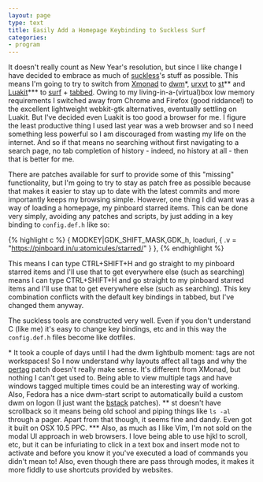 ```yaml
---
layout: page
type: text
title: Easily Add a Homepage Keybinding to Suckless Surf
categories: 
- program
---
```

It doesn't really count as New Year's resolution, but since I like change I have decided to embrace as much of [suckless](http://suckless.org)'s stuff as possible. This means I'm going to try to switch from [Xmonad](http://xmonad.org/) to [dwm](http://dwm.suckless.org/)\*, [urxvt](http://software.schmorp.de/pkg/rxvt-unicode) to [st](http://st.suckless.org/)\*\* and [Luakit](http://luakit.org/)\*\*\* to [surf](http://surf.suckless.org/) + [tabbed](http://tools.suckless.org/tabbed/). Owing to my living-in-a-(virtual)box low memory requirements I switched away from Chrome and Firefox (good riddance!) to the excellent lightweight webkit-gtk alternatives, eventually settling on Luakit. But I've decided even Luakit is too good a browser for me. I figure the least productive thing I used last year was a web browser and so I need something less powerful so I am discouraged from wasting my life on the internet. And so if that means no searching without first navigating to a search page, no tab completion of history - indeed, no history at all - then that is better for me.

There are patches available for surf to provide some of this "missing" functionality, but I'm going to try to stay as patch free as possible because that makes it easier to stay up to date with the latest commits and more importantly keeps my browsing simple. However, one thing I did want was a way of loading a homepage, my pinboard starred items. This can be done very simply, avoiding any patches and scripts, by just adding in a key binding to `config.def.h` like so:

{% highlight c %}
    { MODKEY|GDK_SHIFT_MASK,GDK_h,      loaduri,      { .v = "https://pinboard.in/u:atomicules/starred/" } },
{% endhighlight %}

This means I can type CTRL+SHIFT+H and go straight to my pinboard starred items and I'll use that to get everywhere else (such as searching) means I can type CTRL+SHIFT+H and go straight to my pinboard starred items and I'll use that to get everywhere else (such as searching). This key combination conflicts with the default key bindings in tabbed, but I've changed them anyway.

The suckless tools are constructed very well. Even if you don't understand C (like me) it's easy to change key bindings, etc and in this way the `config.def.h` files become like dotfiles.

\* It took a couple of days until I had the dwm lightbulb moment: tags are not workspaces! So I now understand why layouts affect all tags and why the [pertag](http://dwm.suckless.org/patches/pertag) patch doesn't really make sense. It's different from XMonad, but nothing I can't get used to. Being able to view multiple tags and have windows tagged multiple times could be an interesting way of working. Also, Fedora has a nice dwm-start script to automatically build a custom dwm on logon (I just want the [bstack](http://dwm.suckless.org/patches/bottom_stack) patches).
\*\* st doesn't have scrollback so it means being old school and piping things like `ls -al` through a pager. Apart from that though, it seems fine and dandy. Even got it built on OSX 10.5 PPC. 
\*\*\* Also, as much as I like Vim, I'm not sold on the modal UI approach in web browsers. I love being able to use hjkl to scroll, etc, but it can be infuriating to click in a text box and insert mode not to activate and before you know it you've executed a load of commands you didn't mean to! Also, even though there are pass through modes, it makes it more fiddly to use shortcuts provided by websites.
